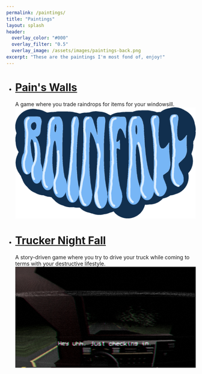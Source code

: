 ```yaml
---
permalink: /paintings/
title: "Paintings"
layout: splash
header:
  overlay_color: "#000"
  overlay_filter: "0.5"
  overlay_image: /assets/images/paintings-back.png
excerpt: "These are the paintings I'm most fond of, enjoy!"
---
```


- # [Pain's Walls](/assets/images/house.png)
    A game where you trade raindrops for items for your windowsill.
    ![Alt text](/assets/images/Rainfall.PNG)
- # [Trucker Night Fall](/games/truckernightfall/)
    A story-driven game where you try to drive your truck while coming to terms with your destructive lifestyle.
    ![Alt text](/assets/images/trucker-night-fall-title.png)
